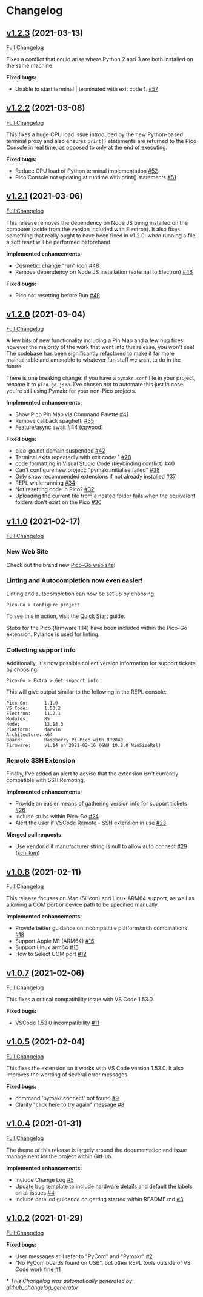 # Changelog

## [v1.2.3](https://github.com/cpwood/Pico-Go/tree/v1.2.3) (2021-03-13)

[Full Changelog](https://github.com/cpwood/Pico-Go/compare/v1.2.2...v1.2.3)

Fixes a conflict that could arise where Python 2 and 3 are both installed on the same machine.

**Fixed bugs:**

- Unable to start terminal | terminated with exit code 1. [\#57](https://github.com/cpwood/Pico-Go/issues/57)

## [v1.2.2](https://github.com/cpwood/Pico-Go/tree/v1.2.2) (2021-03-08)

[Full Changelog](https://github.com/cpwood/Pico-Go/compare/v1.2.1...v1.2.2)

This fixes a huge CPU load issue introduced by the new Python-based terminal proxy and also ensures `print()` statements are returned to the Pico Console in real time, as opposed to only at the end of executing.


**Fixed bugs:**

- Reduce CPU load of Python terminal implementation [\#52](https://github.com/cpwood/Pico-Go/issues/52)
- Pico Console not updating at runtime with print\(\) statements [\#51](https://github.com/cpwood/Pico-Go/issues/51)

## [v1.2.1](https://github.com/cpwood/Pico-Go/tree/v1.2.1) (2021-03-06)

[Full Changelog](https://github.com/cpwood/Pico-Go/compare/v1.2.0...v1.2.1)

This release removes the dependency on Node JS being installed on the computer (aside from the version included with Electron). It also fixes something that really ought to have been fixed in v1.2.0: when running a file, a soft reset will be performed beforehand.

**Implemented enhancements:**

- Cosmetic: change "run" icon [\#48](https://github.com/cpwood/Pico-Go/issues/48)
- Remove dependency on Node JS installation \(external to Electron\) [\#46](https://github.com/cpwood/Pico-Go/issues/46)

**Fixed bugs:**

- Pico not resetting before Run [\#49](https://github.com/cpwood/Pico-Go/issues/49)

## [v1.2.0](https://github.com/cpwood/Pico-Go/tree/v1.2.0) (2021-03-04)

[Full Changelog](https://github.com/cpwood/Pico-Go/compare/v1.1.0...v1.2.0)

A few bits of new functionality including a Pin Map and a few bug fixes, however the majority of the work that went into this release, you won't see! The codebase has been significantly refactored to make it far more maintainable and amenable to whatever fun stuff we want to do in the future!

There is one breaking change: if you have a `pymakr.conf` file in your project, rename it to `pico-go.json`. I've chosen _not_ to automate this just in case you're still using Pymakr for your non-Pico projects.

**Implemented enhancements:**

- Show Pico Pin Map via Command Palette [\#41](https://github.com/cpwood/Pico-Go/issues/41)
- Remove callback spaghetti [\#35](https://github.com/cpwood/Pico-Go/issues/35)
- Feature/async await [\#44](https://github.com/cpwood/Pico-Go/pull/44) ([cpwood](https://github.com/cpwood))

**Fixed bugs:**

- pico-go.net domain suspended [\#42](https://github.com/cpwood/Pico-Go/issues/42)
- Terminal exits repeatedly with exit code: 1 [\#28](https://github.com/cpwood/Pico-Go/issues/28)
- code formatting in Visual Studio Code \(keybinding conflict\) [\#40](https://github.com/cpwood/Pico-Go/issues/40)
- Can't configure new project: "pymakr.initialise failed" [\#38](https://github.com/cpwood/Pico-Go/issues/38)
- Only show recommended extensions if not already installed [\#37](https://github.com/cpwood/Pico-Go/issues/37)
- REPL while running [\#34](https://github.com/cpwood/Pico-Go/issues/34)
- Not resetting code in Pico? [\#32](https://github.com/cpwood/Pico-Go/issues/32)
- Uploading the current file from a nested folder fails when the equivalent folders don't exist on the Pico [\#30](https://github.com/cpwood/Pico-Go/issues/30)

## [v1.1.0](https://github.com/cpwood/Pico-Go/tree/v1.1.0) (2021-02-17)

[Full Changelog](https://github.com/cpwood/Pico-Go/compare/v1.0.8...v1.1.0)

### New Web Site

Check out the brand new [Pico-Go web site](http://pico-go.net/)!

### Linting and Autocompletion now even easier!

Linting and autocompletion can now be set up by choosing:

```
Pico-Go > Configure project
```

To see this in action, visit the [Quick Start](http://pico-go.net/docs/start/quick/#start-a-new-pico-project) guide.

Stubs for the Pico (firmware 1.14) have been included within the Pico-Go extension. Pylance is used for linting.

### Collecting support info
Additionally, it's now possible collect version information for support tickets by choosing:

```
Pico-Go > Extra > Get support info
```

This will give output similar to the following in the REPL console:

```
Pico-Go:      1.1.0
VS Code:      1.53.2
Electron:     11.2.1
Modules:      85
Node:         12.18.3
Platform:     darwin
Architecture: x64
Board:        Raspberry Pi Pico with RP2040
Firmware:     v1.14 on 2021-02-16 (GNU 10.2.0 MinSizeRel)
```

### Remote SSH Extension

Finally, I've added an alert to advise that the extension _isn't_ currently compatible with SSH Remoting.

**Implemented enhancements:**

- Provide an easier means of gathering version info for support tickets [\#26](https://github.com/cpwood/Pico-Go/issues/26)
- Include stubs within Pico-Go [\#24](https://github.com/cpwood/Pico-Go/issues/24)
- Alert the user if VSCode Remote - SSH extension in use [\#23](https://github.com/cpwood/Pico-Go/issues/23)

**Merged pull requests:**

- Use vendorId if manufacturer string is null to allow auto connect [\#29](https://github.com/cpwood/Pico-Go/pull/29) ([schilken](https://github.com/schilken))

## [v1.0.8](https://github.com/cpwood/Pico-Go/tree/v1.0.8) (2021-02-11)

[Full Changelog](https://github.com/cpwood/Pico-Go/compare/v1.0.7...v1.0.8)

This release focuses on Mac (Silicon) and Linux ARM64 support, as well as allowing a COM port or device path to be specified manually.

**Implemented enhancements:**

- Provide better guidance on incompatible platform/arch combinations [\#18](https://github.com/cpwood/Pico-Go/issues/18)
- Support Apple M1 \(ARM64\) [\#16](https://github.com/cpwood/Pico-Go/issues/16)
- Support Linux arm64 [\#15](https://github.com/cpwood/Pico-Go/issues/15)
- How to Select COM port [\#12](https://github.com/cpwood/Pico-Go/issues/12)

## [v1.0.7](https://github.com/cpwood/Pico-Go/tree/v1.0.7) (2021-02-06)

[Full Changelog](https://github.com/cpwood/Pico-Go/compare/v1.0.5...v1.0.7)

This fixes a critical compatibility issue with VS Code 1.53.0.

**Fixed bugs:**

- VSCode 1.53.0 incompatibility [\#11](https://github.com/cpwood/Pico-Go/issues/11)

## [v1.0.5](https://github.com/cpwood/Pico-Go/tree/v1.0.5) (2021-02-04)

[Full Changelog](https://github.com/cpwood/Pico-Go/compare/v1.0.4...v1.0.5)

This fixes the extension so it works with VS Code version 1.53.0. It also improves the wording of several error messages.

**Fixed bugs:**

- command 'pymakr.connect' not found [\#9](https://github.com/cpwood/Pico-Go/issues/9)
- Clarify "click here to try again" message [\#8](https://github.com/cpwood/Pico-Go/issues/8)

## [v1.0.4](https://github.com/cpwood/Pico-Go/tree/v1.0.4) (2021-01-31)

[Full Changelog](https://github.com/cpwood/Pico-Go/compare/v1.0.2...v1.0.4)

The theme of this release is largely around the documentation and issue management for the project within GitHub.

**Implemented enhancements:**

- Include Change Log [\#5](https://github.com/cpwood/Pico-Go/issues/5)
- Update bug template to include hardware details and default the labels on all issues [\#4](https://github.com/cpwood/Pico-Go/issues/4)
- Include detailed guidance on getting started within README.md [\#3](https://github.com/cpwood/Pico-Go/issues/3)

## [v1.0.2](https://github.com/cpwood/Pico-Go/tree/v1.0.2) (2021-01-29)

[Full Changelog](https://github.com/cpwood/Pico-Go/compare/ef23da56472637f70b22003ce7a9cfb1f4fa7745...v1.0.2)

**Fixed bugs:**

- User messages still refer to "PyCom" and "Pymakr" [\#2](https://github.com/cpwood/Pico-Go/issues/2)
- "No PyCom boards found on USB", but other REPL tools outside of VS Code work fine [\#1](https://github.com/cpwood/Pico-Go/issues/1)



\* *This Changelog was automatically generated by [github_changelog_generator](https://github.com/github-changelog-generator/github-changelog-generator)*
